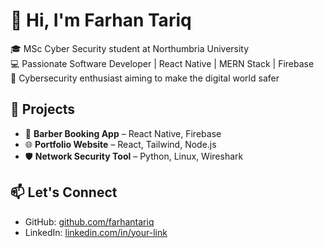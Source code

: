 # 👋 Hi, I'm Farhan Tariq

🎓 MSc Cyber Security student at Northumbria University  
💻 Passionate Software Developer | React Native | MERN Stack | Firebase  
🔐 Cybersecurity enthusiast aiming to make the digital world safer  

## 🚀 Projects
- 💈 **Barber Booking App** – React Native, Firebase  
- 🌐 **Portfolio Website** – React, Tailwind, Node.js  
- 🛡️ **Network Security Tool** – Python, Linux, Wireshark

## 📫 Let's Connect
- GitHub: [github.com/farhantariq](https://github.com/farhantariq)
- LinkedIn: [linkedin.com/in/your-link](https://linkedin.com/in/farhant17)
